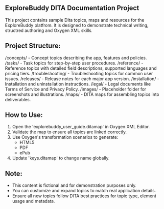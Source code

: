 ExploreBuddy DITA Documentation Project
---------------------------------------

This project contains sample DIta topics, maps and resources for the ExploreBuddy platfrom.
It is designed to demonstrate technical writing, structred authoring and Oxygen XML skills.

Project Structure:
------------------
/concepts/	   - Concept topics describing the app, features and policies. 
/tasks/		   - Task topics for step-by-step user procedures.
/reference/	   - Reference topics with detailed field descriptions, supported languages and pricing tiers.
/troubleshooting/  - Troubleshooting topics for common user issues.
/releases/	   - Release notes for each major app version.
/installation/     - Installation and uninstallation instructions.
/legal/		   - Legal documents like Terms of Service and Privacy Policy.
/images/	   - Placeholder folder for screenshots and illustrations.
/maps/		   - DITA maps for assembling topics into deliverables.

How to Use:
-----------
1. Open the 'explorebuddy_user_guide.ditamap' in Oxygen XML Editor.
2. Validate the map to ensure all topics are linked correctly.
3. Use Oxygen's transformation scenarios to generate:
	- HTML5
	- PDF
	- ePub
4. Update <ph keyref="product-name"/> 'keys.ditamap' to change name globally.

Note:
-----
- This content is fictional and for demonstration purposes only.
- You can customize and expand topics to match real application details.
- Ensure all new topics follow DITA best practices for topic type, element usage and metadata.
